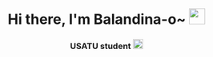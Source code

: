 <h1 align="center">Hi there, I'm Balandina-o~
<img src="https://github.com/blackcater/blackcater/raw/main/images/Hi.gif" height="32"/></h1>
<h3 align="center">USATU student
<img src="https://sun6-21.userapi.com/s/v1/if2/Dy1WrD-YaxVL3KiWEL_l95HHgVQmK5wFCGrleQQ28xLRk7fZ_IiNe7lUvQVzShKUPBgA577Eeg46et3UKAASptF2.jpg?size=200x202&quality=96&crop=38,38,1083,1099&ava=1" height="20"/></h3>

<!--
**Balandina-o/Balandina-o** is a ✨ _special_ ✨ repository because its `README.md` (this file) appears on your GitHub profile.

Here are some ideas to get you started:

- 🔭 I’m currently working on ...
- 🌱 I’m currently learning ...
- 👯 I’m looking to collaborate on ...
- 🤔 I’m looking for help with ...
- 💬 Ask me about ...
- 📫 How to reach me: ...
- 😄 Pronouns: ...
- ⚡ Fun fact: ...
-->
